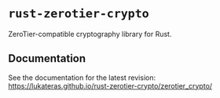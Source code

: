 # `rust-zerotier-crypto`

ZeroTier-compatible cryptography library for Rust.

## Documentation

See the documentation for the latest revision:
<https://lukateras.github.io/rust-zerotier-crypto/zerotier_crypto/>
